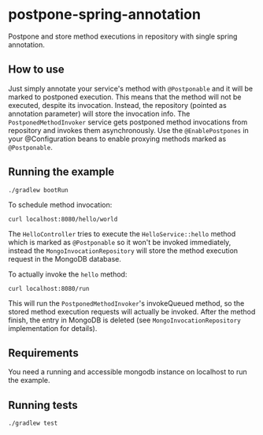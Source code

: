# postpone-spring-annotation

Postpone and store method executions in repository with single spring annotation.

## How to use

Just simply annotate your service's method with `@Postponable` and it will be marked to postponed execution. This means
that the method will not be executed, despite its invocation. Instead, the repository (pointed as annotation parameter)
will store the invocation info. The `PostponedMethodInvoker` service gets postponed method invocations from repository and
invokes them asynchronously. Use the `@EnablePostpones` in your @Configuration beans to enable proxying methods marked as
`@Postponable`.

## Running the example

```
./gradlew bootRun
```

To schedule method invocation:

```
curl localhost:8080/hello/world
```

The `HelloController` tries to execute the `HelloService::hello` method which is marked as `@Postponable` so it won't be
invoked immediately, instead the `MongoInvocationRepository` will store the method execution request in the MongoDB
database.

To actually invoke the `hello` method:

```
curl localhost:8080/run
```

This will run the `PostponedMethodInvoker`'s invokeQueued method, so the stored method execution requests will actually be
invoked. After the method finish, the entry in MongoDB is deleted (see `MongoInvocationRepository` implementation for
details).

## Requirements

You need a running and accessible mongodb instance on localhost to run the example.

## Running tests

```
./gradlew test
```
